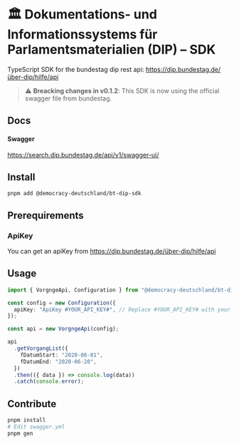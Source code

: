 # 🏛 Dokumentations- und Informationssystems für Parlamentsmaterialien (DIP) – SDK

TypeScript SDK for the bundestag dip rest api: https://dip.bundestag.de/über-dip/hilfe/api

> :warning: **Breacking changes in v0.1.2**: This SDK is now using the official swagger file from bundestag.

## Docs

#### Swagger

https://search.dip.bundestag.de/api/v1/swagger-ui/
## Install

```
pnpm add @democracy-deutschland/bt-dip-sdk
```

## Prerequirements

### ApiKey

You can get an apiKey from https://dip.bundestag.de/über-dip/hilfe/api

## Usage

```ts
import { VorgngeApi, Configuration } from "@democracy-deutschland/bt-dip-sdk";

const config = new Configuration({
  apiKey: "ApiKey #YOUR_API_KEY#", // Replace #YOUR_API_KEY# with your api key
});

const api = new VorgngeApi(config);

api
  .getVorgangList({
    fDatumStart: "2020-06-01",
    fDatumEnd: "2020-06-20",
  })
  .then(({ data }) => console.log(data))
  .catch(console.error);
```

## Contribute

```sh
pnpm install
# Edit swagger.yml
pnpm gen
```

